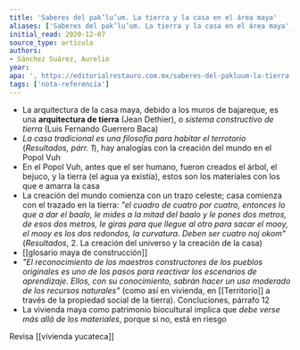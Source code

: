 ```yaml
---
title: 'Saberes del pak’lu’um. La tierra y la casa en el área maya'
aliases: ['Saberes del pak’lu’um. La tierra y la casa en el área maya', '@sanchezsuarezSaberesPakLu2020']
initial_read: 2020-12-07
source_type: artículo
authors: 
- Sánchez Suárez, Aurelio
year: 
apa: ', https://editorialrestauro.com.mx/saberes-del-pakluum-la-tierra-y-la-casa-en-el-area-maya/'
tags: ['nota-referencia']
---
```


- La arquitectura de la casa maya, debido a los muros de bajareque, es una **arquitectura de tierra** (Jean Dethier), o *sistema constructivo de tierra* (Luis Fernando Guerrero Baca)
- *La casa tradicional es una filosofía para habitar el terrotorio* (*Resultados, párr. 1*), hay analogías con la creación del mundo en el Popol Vuh
- En el Popol Vuh, antes que el ser humano, fueron creados el árbol, el bejuco, y la tierra (el agua ya existía), estos son los materiales con los que e amarra la casa
- La creación del mundo comienza con un trazo celeste; casa comienza con el trazado en la tierra: *"el cuadro de cuatro por cuatro, entonces lo que a dar el baalo, le mides a la mitad del baalo y le pones dos metros, de esos dos metros, le giras para que llegue al otro para sacar el mooy, el mooy es los dos redondos, la curvatura. Deben ser cuatro noj okom"* (*Resultados*, 2. La creación del universo y la creación de la casa)
- [[glosario maya de construcción]]
- *"El reconocimiento de los maestros constructores de los pueblos originales es uno de los pasos para reactivar los escenarios de aprendizaje. Ellos, con su conocimiento, sabrán hacer un uso moderado de los recursos naturales"* (como así en vivienda, en [[Territorio]] a través de la propiedad social de la tierra). Concluciones, párrafo 12
- La vivienda maya como patrimonio biocultural implica que *debe verse más allá de los materiales*, porque si no, está en riesgo

Revisa [[vivienda yucateca]]